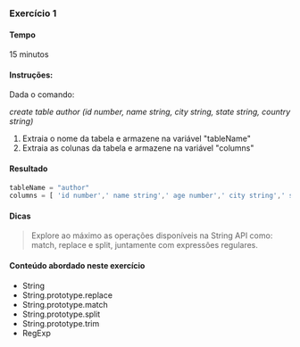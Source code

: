 ### Exercício 1

#### Tempo
15 minutos

#### Instruções:

Dada o comando: 

_create table author (id number, name string, city string, state string, country string)_

1. Extraia o nome da tabela e armazene na variável "tableName"
2. Extraia as colunas da tabela e armazene na variável "columns"

#### Resultado

```javascript
tableName = "author"
columns = [ 'id number',' name string',' age number',' city string',' state string',' country string']
```

#### Dicas

> Explore ao máximo as operações disponíveis na String API como: match, replace e split, juntamente com expressões regulares.

#### Conteúdo abordado neste exercício

* String
* String.prototype.replace 
* String.prototype.match 
* String.prototype.split
* String.prototype.trim
* RegExp